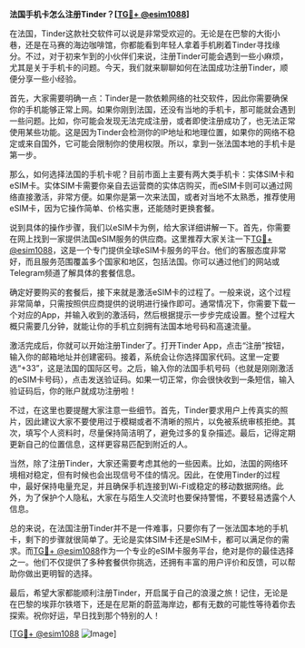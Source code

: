 **法国手机卡怎么注册Tinder？[[TG💪+ @esim1088](https://t.me/s/esim1088)]**

在法国，Tinder这款社交软件可以说是非常受欢迎的。无论是在巴黎的大街小巷，还是在马赛的海边咖啡馆，你都能看到年轻人拿着手机刷着Tinder寻找缘分。不过，对于初来乍到的小伙伴们来说，注册Tinder可能会遇到一些小麻烦，尤其是关于手机卡的问题。今天，我们就来聊聊如何在法国成功注册Tinder，顺便分享一些小经验。

首先，大家需要明确一点：Tinder是一款依赖网络的社交软件，因此你需要确保你的手机能够正常上网。如果你刚到法国，还没有当地的手机卡，那可能就会遇到一些问题。比如，你可能会发现无法完成注册，或者即使注册成功了，也无法正常使用某些功能。这是因为Tinder会检测你的IP地址和地理位置，如果你的网络不稳定或来自国外，它可能会限制你的使用权限。所以，拿到一张法国本地的手机卡是第一步。

那么，如何选择法国的手机卡呢？目前市面上主要有两大类手机卡：实体SIM卡和eSIM卡。实体SIM卡需要你亲自去运营商的实体店购买，而eSIM卡则可以通过网络直接激活，非常方便。如果你是第一次来法国，或者对当地不太熟悉，推荐使用eSIM卡，因为它操作简单、价格实惠，还能随时更换套餐。

说到具体的操作步骤，我们以eSIM卡为例，给大家详细讲解一下。首先，你需要在网上找到一家提供法国eSIM服务的供应商。这里推荐大家关注一下[TG💪+ @esim1088](https://t.me/s/esim1088)，这是一个专门提供全球eSIM卡服务的平台。他们的客服态度非常好，而且服务范围覆盖多个国家和地区，包括法国。你可以通过他们的网站或Telegram频道了解具体的套餐信息。

确定好要购买的套餐后，接下来就是激活eSIM卡的过程了。一般来说，这个过程非常简单，只需按照供应商提供的说明进行操作即可。通常情况下，你需要下载一个对应的App，并输入收到的激活码，然后根据提示一步步完成设置。整个过程大概只需要几分钟，就能让你的手机立刻拥有法国本地号码和高速流量。

激活完成后，你就可以开始注册Tinder了。打开Tinder App，点击“注册”按钮，输入你的邮箱地址并创建密码。接着，系统会让你选择国家代码。这里一定要选“+33”，这是法国的国际区号。之后，输入你的法国手机号码（也就是刚刚激活的eSIM卡号码），点击发送验证码。如果一切正常，你会很快收到一条短信，输入验证码后，你的账户就成功注册啦！

不过，在这里也要提醒大家注意一些细节。首先，Tinder要求用户上传真实的照片，因此建议大家不要使用过于模糊或者不清晰的照片，以免被系统审核拒绝。其次，填写个人资料时，尽量保持简洁明了，避免过多的复杂描述。最后，记得定期更新自己的位置信息，这样更容易匹配到附近的人。

当然，除了注册Tinder，大家还需要考虑其他的一些因素。比如，法国的网络环境相对稳定，但有时候也会出现信号不佳的情况。因此，在使用Tinder的过程中，最好保持电量充足，并且确保手机连接到Wi-Fi或稳定的移动数据网络。此外，为了保护个人隐私，大家在与陌生人交流时也要保持警惕，不要轻易透露个人信息。

总的来说，在法国注册Tinder并不是一件难事，只要你有了一张法国本地的手机卡，剩下的步骤就很简单了。无论是实体SIM卡还是eSIM卡，都可以满足你的需求。而[TG💪+ @esim1088](https://t.me/s/esim1088)作为一个专业的eSIM卡服务平台，绝对是你的最佳选择之一。他们不仅提供了多种套餐供你挑选，还拥有丰富的用户评价和反馈，可以帮助你做出更明智的选择。

最后，希望大家都能顺利注册Tinder，开启属于自己的浪漫之旅！记住，无论是在巴黎的埃菲尔铁塔下，还是在尼斯的蔚蓝海岸边，都有无数的可能性等待着你去探索。祝你好运，早日找到那个特别的人！

[[TG💪+ @esim1088](https://t.me/s/esim1088) ![Image](https://i.postimg.cc/4NQfJmqS/Snipaste-2025-05-13-00-14-12.png)]